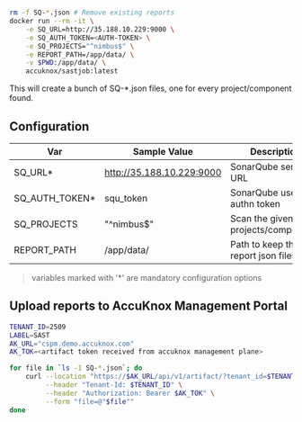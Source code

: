# 

```bash
rm -f SQ-*.json # Remove existing reports
docker run --rm -it \
	-e SQ_URL=http://35.188.10.229:9000 \
	-e SQ_AUTH_TOKEN=<AUTH-TOKEN> \
	-e SQ_PROJECTS="^nimbus$" \
	-e REPORT_PATH=/app/data/ \
	-v $PWD:/app/data/ \
	accuknox/sastjob:latest
```

This will create a bunch of SQ-*.json files, one for every project/component found.

## Configuration

|      Var       | Sample Value              | Description                        |
|----------------|---------------------------|------------------------------------|
| SQ_URL*        | http://35.188.10.229:9000 | SonarQube server URL               |
| SQ_AUTH_TOKEN* | squ_token                 | SonarQube user authn token         |
| SQ_PROJECTS    | "^nimbus$"                | Scan the given projects/components |
| REPORT_PATH    | /app/data/                | Path to keep the report json files |

> variables marked with '*' are mandatory configuration options

## Upload reports to AccuKnox Management Portal

```bash
TENANT_ID=2509
LABEL=SAST
AK_URL="cspm.demo.accuknox.com"
AK_TOK=<artifact token received from accuknox management plane>

for file in `ls -1 SQ-*.json`; do
	curl --location "https://$AK_URL/api/v1/artifact/?tenant_id=$TENANT_ID&data_type=SQ&save_to_s3=True&label_id=$LABEL" \
		 --header "Tenant-Id: $TENANT_ID" \
		 --header "Authorization: Bearer $AK_TOK" \
		 --form "file=@"$file""
done
```
